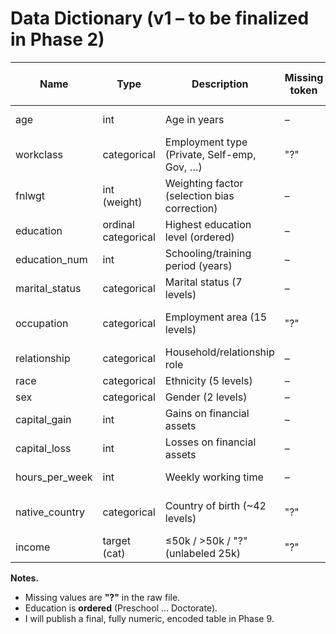 # Data Dictionary (v1 – to be finalized in Phase 2)

| Name            | Type                | Description                                  | Missing token | Planned handling (Phase 3) |
|-----------------|---------------------|----------------------------------------------|---------------|----------------------------|
| age             | int                 | Age in years                                 | –             | Median impute + NA flag    |
| workclass       | categorical         | Employment type (Private, Self-emp, Gov, …)  | "?"           | Add "Unknown"; rare-pool   |
| fnlwgt          | int (weight)        | Weighting factor (selection bias correction) | –             | Use as sample_weight       |
| education       | ordinal categorical | Highest education level (ordered)            | –             | Ordinal map                |
| education_num   | int                 | Schooling/training period (years)            | –             | Median impute + NA flag    |
| marital_status  | categorical         | Marital status (7 levels)                    | –             | One-hot                    |
| occupation      | categorical         | Employment area (15 levels)                  | "?"           | Add "Unknown"; rare-pool   |
| relationship    | categorical         | Household/relationship role                  | –             | One-hot                    |
| race            | categorical         | Ethnicity (5 levels)                          | –             | One-hot                    |
| sex             | categorical         | Gender (2 levels)                             | –             | One-hot                    |
| capital_gain    | int                 | Gains on financial assets                    | –             | log1p + NA flag            |
| capital_loss    | int                 | Losses on financial assets                   | –             | log1p + NA flag            |
| hours_per_week  | int                 | Weekly working time                          | –             | Winsorize + NA flag        |
| native_country  | categorical         | Country of birth (~42 levels)                | "?"           | Add "Unknown"; rare-pool   |
| income          | target (cat)        | ≤50k / >50k / "?" (unlabeled 25k)           | "?"           | Binary label in train only |

**Notes.**  
- Missing values are **"?"** in the raw file.  
- Education is **ordered** (Preschool … Doctorate).  
- I will publish a final, fully numeric, encoded table in Phase 9.
